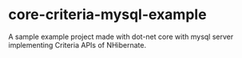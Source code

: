 # core-criteria-mysql-example
A sample example project made with dot-net core with mysql server implementing Criteria APIs of NHibernate.
